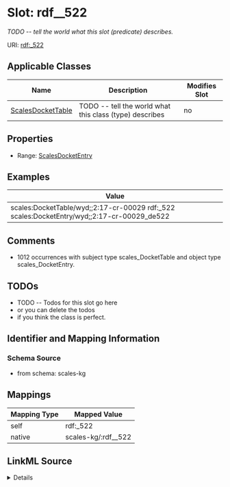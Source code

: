 

# Slot: rdf__522


_TODO -- tell the world what this slot (predicate) describes._





URI: [rdf:_522](http://www.w3.org/1999/02/22-rdf-syntax-ns#_522)



<!-- no inheritance hierarchy -->





## Applicable Classes

| Name | Description | Modifies Slot |
| --- | --- | --- |
| [ScalesDocketTable](../classes/ScalesDocketTable.md) | TODO -- tell the world what this class (type) describes |  no  |







## Properties

* Range: [ScalesDocketEntry](../classes/ScalesDocketEntry.md)






## Examples

| Value |
| --- |
| scales:DocketTable/wyd;;2:17-cr-00029 rdf:_522 scales:DocketEntry/wyd;;2:17-cr-00029_de522 |

## Comments

* 1012 occurrences with subject type scales_DocketTable and object type scales_DocketEntry.

## TODOs

* TODO -- Todos for this slot go here
* or you can delete the todos
* if you think the class is perfect.

## Identifier and Mapping Information







### Schema Source


* from schema: scales-kg




## Mappings

| Mapping Type | Mapped Value |
| ---  | ---  |
| self | rdf:_522 |
| native | scales-kg/:rdf__522 |




## LinkML Source

<details>
```yaml
name: rdf__522
description: TODO -- tell the world what this slot (predicate) describes.
todos:
- TODO -- Todos for this slot go here
- or you can delete the todos
- if you think the class is perfect.
comments:
- 1012 occurrences with subject type scales_DocketTable and object type scales_DocketEntry.
examples:
- value: scales:DocketTable/wyd;;2:17-cr-00029 rdf:_522 scales:DocketEntry/wyd;;2:17-cr-00029_de522
from_schema: scales-kg
rank: 1000
slot_uri: rdf:_522
alias: rdf__522
domain_of:
- scales_DocketTable
range: scales_DocketEntry

```
</details>